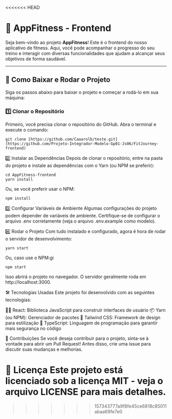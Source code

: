 <<<<<<< HEAD
# 📱 **AppFitness - Frontend**

Seja bem-vindo ao projeto **AppFitness**! Este é o frontend do nosso aplicativo de fitness. Aqui, você pode acompanhar o progresso do seu treino e interagir com diversas funcionalidades que ajudam a alcançar seus objetivos de forma saudável.

---

## 🚀 **Como Baixar e Rodar o Projeto**

Siga os passos abaixo para baixar o projeto e começar a rodá-lo em sua máquina:

### 1️⃣ **Clonar o Repositório**
Primeiro, você precisa clonar o repositório do GitHub. Abra o terminal e execute o comando:

```
git clone [https://github.com/Caaarolb/teste.git](https://github.com/Projeto-Integrador-Modelo-Gp01-Js06/FitJourney-frontend)
```

2️⃣ Instalar as Dependências
Depois de clonar o repositório, entre na pasta do projeto e instale as dependências com o Yarn (ou NPM se preferir):

```
cd AppFitness-frontend
yarn install
```


Ou, se você preferir usar o NPM:

```
npm install
```

3️⃣ Configurar Variáveis de Ambiente
Algumas configurações do projeto podem depender de variáveis de ambiente. Certifique-se de configurar o arquivo .env corretamente (veja o arquivo .env.example como modelo).

4️⃣ Rodar o Projeto
Com tudo instalado e configurado, agora é hora de rodar o servidor de desenvolvimento:
```
yarn start
```

Ou, caso use o NPM:gi
```
npm start
```

Isso abrirá o projeto no navegador. O servidor geralmente roda em http://localhost:3000.


🛠️ Tecnologias Usadas
Este projeto foi desenvolvido com as seguintes tecnologias:

🧑‍💻 React: Biblioteca JavaScript para construir interfaces de usuário
📦 Yarn (ou NPM): Gerenciador de pacotes
🧳 Tailwind CSS: Framework de design para estilização
🧩 TypeScript: Linguagem de programação para garantir mais segurança no código


🤝 Contribuições
Se você deseja contribuir para o projeto, sinta-se à vontade para abrir um Pull Request! Antes disso, crie uma issue para discutir suas mudanças e melhorias.

📄 Licença
Este projeto está licenciado sob a licença MIT - veja o arquivo LICENSE para mais detalhes.
=======

>>>>>>> 157343777a9f8fe45ce6818c85011abaa69fe7e0
